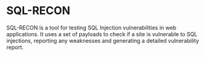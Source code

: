 # SQL-RECON
SQL-RECON is a tool for testing SQL Injection vulnerabilities in web applications. It uses a set of payloads to check if a site is vulnerable to SQL injections, reporting any weaknesses and generating a detailed vulnerability report.
